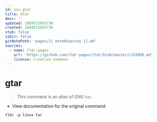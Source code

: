 ```yaml
---
id: osx.gtar
title: Gtar
desc: ''
updated: 1669371655730
created: 1669371655730
stub: false
isDir: false
gitNotePath: 'pages/{{ noteHiearchy }}.md'
sources:
  - name: tldr-pages
    url: 'https://github.com/tldr-pages/tldr/blob/master/LICENSE.md'
    license: Creative Commons
---
```

# gtar

> This command is an alias of GNU `tar`.

- View documentation for the original command:

`tldr -p linux tar`

